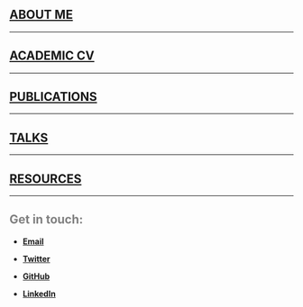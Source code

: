 ## [ABOUT ME](./About_me.md)  

*** 

## [ACADEMIC CV](./CV_resume.md)  

***

## [PUBLICATIONS](./Publications.md)  

***

## [TALKS](./Talks.md)  

***  

## [RESOURCES](./Resources.md)  

***  




## <span style="color: grey;"> Get in touch: </span>  

* **[Email](mailto:et395@cornell.edu)**  

* **[Twitter](https://twitter.com/etaagen)**  

* **[GitHub](https://github.com/etaagen)**  

* **[LinkedIn](https://www.linkedin.com/in/ella-taagen/)**  


